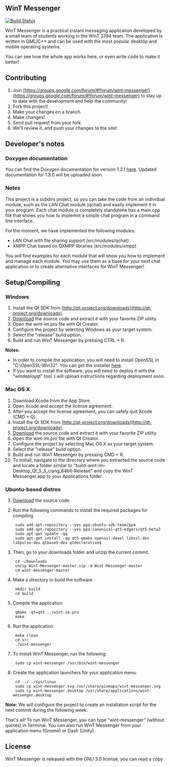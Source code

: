 ## WinT Messenger 

[![Build Status](https://travis-ci.org/WinT-3794/WinT-Messenger.svg?branch=master)](https://travis-ci.org/WinT-3794/WinT-Messenger)

WinT Messenger is a practical instant messaging application developed by a small team of students working in the WinT 3794 team. The application is written in QML/C++ and can be used with the most popular desktop and mobile operating systems.

You can see how the whole app works here, or even write code to make it better!

## Contributing

1. Join [https://groups.google.com/forum/#!forum/wint-messenger](https://groups.google.com/forum/#!forum/wint-messenger) to stay up to date with the development and help the community!
2. Fork this project!
3. Make your changes on a branch.
4. Make changes!
5. Send pull request from your fork.
6. We'll review it, and push your changes to the site!

## Developer's notes

### Doxygen documentation

You can find the Doxygen documentation for version 1.2.1 [here](http://wint-im.sf.net/dev-doc/html/index.html). Updated documentation for 1.3.0 will be uploaded soon.

### Notes

This project is a subdirs project, so you can take the code from an individual module, such as the LAN Chat module (qchat) and easily implement it in your program. Each chat module is completely standalone has a main.cpp file that shows you how to implemnt a simple chat program in a command line interface.

For the moment, we have implemented the following modules:

+ LAN Chat with file sharing support (src/modules/qchat)
+ XMPP Chat based on QXMPP libraries (src/modules/xmpp)

You will find examples for each module that will show you how to implement and manage each module. You may use them as a base for your next chat application or to create alternative interfaces for WinT Messenger!

## Setup/Compiling

### Windows

1. Install the Qt SDK from [http://qt-project.org/downloads](http://qt-project.org/downloads).
2. [Download](https://github.com/WinT-3794/WinT-Messenger/archive/master.zip) the source code and extract it with your favorite ZIP utility.
3. Open the wint-im.pro file with Qt Creator.
4. Configure the project by selecting Windows as your target system.
5. Select the "release" build option.
5. Build and run WinT Messenger by pressing CTRL + R.

**Notes:** 

+ In order to compile the application, you will need to install OpenSSL in "C:\OpenSSL-Win32\". You can get the installer [here](http://slproweb.com/download/Win32OpenSSL-1_0_1h.exe).
+ If you want to install the software, you will need to deploy it with the "windeployqt" tool. I will upload instructions regarding deployment soon.

### Mac OS X

1. Download Xcode from the App Store.
2. Open Xcode and accept the license agreement.
3. After you accept the license agreement, you can safely quit Xcode (CMD + Q).
4. Install the Qt SDK from [http://qt-project.org/downloads](http://qt-project.org/downloads).
5. [Download](https://github.com/WinT-3794/WinT-Messenger/archive/master.zip) the source code and extract it with your favorite ZIP utility.
6. Open the wint-im.pro file with Qt Creator.
7. Configure the project by selecting Mac OS X as your target system.
8. Select the "release" build option.
9. Build and run WinT Messenger by pressing CMD + R.
10. To install, navigate to the directory where you extracted the source code and locate a folder similar to "build-wint-im-Desktop_Qt_5_3_clang_64bit-Release" and copy the WinT Messenger.app to your Applications folder.

### Ubuntu-based distros

1. [Download](https://github.com/WinT-3794/WinT-Messenger/archive/master.zip) the source code.

2. Run the following commands to install the required packages for compiling

        sudo add-apt-repository --yes ppa:ubuntu-sdk-team/ppa
        sudo add-apt-repository --yes ppa:canonical-qt5-edgers/qt5-beta2
        sudo apt-get update -qq
        sudo apt-get install -qq qt5-qmake openssl-devel libssl-dev libpulse-dev qtbase5-dev qtdeclarative$

3. Then, go to your downloads folder and unzip the current commit.

        cd ~/Downloads
        unzip WinT-Messenger-master.zip -d Wint-Messenger-master
        cd wint-messenger-master
	
4. Make a directory to build the software
    
    	mkdir build
    	cd build
    
5. Compile the application

        qmake -qt=qt5 ../wint-im.pro
        make
    
6. Run the application
	
        make clean
        cd src
        ./wint-messenger
	
7. To install WinT Messenger, run the following:

        sudo cp wint-messenger /usr/bin/wint-messenger
	
8. Create the application launchers for your application menu:

        cd ../../sys/linux
        sudo cp wint-messenger.svg /usr/share/pixmaps/wint-messenger.svg
        sudo cp wint-messenger.desktop /usr/share/applications/wint-messenger.desktop
		
**Note:** We will configure the project to create an installation script for the next commit during the following week.
	
That's all! To run WinT Messenger, you can type "wint-messenger" (without quotes) in Terminal. You can also run WinT Messenger from your application menu (Gnome) or Dash (Unity).

## License

WinT Messenger is released with the GNU 3.0 license, you can read a copy 
